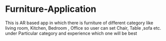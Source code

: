 # Furniture-Application
This is AR based app in which there is furniture of different category like living room, Kitchen, Bedroom , Office so user can set Chair, Table ,sofa etc. under Particular category and experience which one will be best
